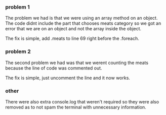### problem 1

The problem we had is that we were using an array method on an object.  
The code didnt include the part that chooses meats category so we got an error that we are on an object and not the array inside the object.

The fix is simple, add .meats to line 69 right before the .foreach.

### problem 2

The second problem we had was that we werent counting the meats because the line of code was commented out.

The fix is simple, just uncomment the line and it now works.

### other

There were also extra console.log that weren't required so they were also removed as to not spam the terminal with unnecessary information.
